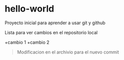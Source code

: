 # hello-world


Proyecto inicial para aprender a usar git y github





Lista para ver cambios en el repositorio local


+cambio 1
+cambio 2

> Modificacion en el archivio para el nuevo commit

